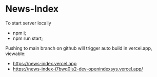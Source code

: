 # News-Index

To start server locally
- npm i;
- npm run start;

Pushing to main branch on github will trigger auto build in vercel.app, viewable:
- https://news-index.vercel.app
- https://news-index-i7bwq0is2-dev-openindexsys.vercel.app/
